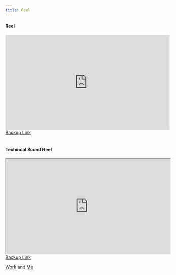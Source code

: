 ```yaml
---
title: Reel
---
```


<h4>Reel</h4>
<section>
  <iframe class="image main" width="520" height="300" iframe src="https://drive.google.com/file/d/1_uUXg_3IgDMJQX8KYi5Xi_LfGR0LuhJ3/preview" frameborder="0" allowfullscreen></iframe>
<a href="https://drive.google.com/file/d/14TWHdKu5owQhy9f_pg0Gn8e9-N5edOLF/view?usp=sharing">Backup Link</a>
</section>
<br>
<h4>Techincal Sound Reel</h4>
<section>
  <iframe class="image main" width="520" height="300" iframe src="https://drive.google.com/file/d/1jPisV2VXqlUXt0bG49p0b1tSRKYmb92z/preview frameborder="0" allowfullscreen></iframe>
<a href="https://drive.google.com/file/d/1jPisV2VXqlUXt0bG49p0b1tSRKYmb92z/view?usp=sharing">Backup Link</a>
</section>
 
<a href="#Portfolio">Work</a> and <a href="#about"> Me</a>

